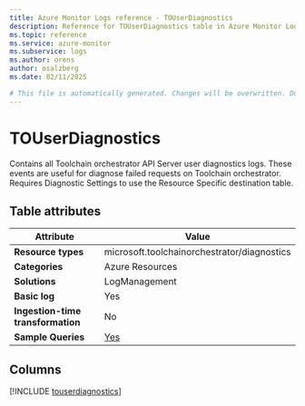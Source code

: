 ```yaml
---
title: Azure Monitor Logs reference - TOUserDiagnostics
description: Reference for TOUserDiagnostics table in Azure Monitor Logs.
ms.topic: reference
ms.service: azure-monitor
ms.subservice: logs
ms.author: orens
author: osalzberg
ms.date: 02/11/2025

# This file is automatically generated. Changes will be overwritten. Do not change this file directly.
---
```


# TOUserDiagnostics

Contains all Toolchain orchestrator API Server user diagnostics logs. These events are useful for diagnose failed requests on Toolchain orchestrator. Requires Diagnostic Settings to use the Resource Specific destination table.


## Table attributes

|Attribute|Value|
|---|---|
|**Resource types**|microsoft.toolchainorchestrator/diagnostics|
|**Categories**|Azure Resources|
|**Solutions**| LogManagement|
|**Basic log**|Yes|
|**Ingestion-time transformation**|No|
|**Sample Queries**|[Yes](/azure/azure-monitor/reference/queries/touserdiagnostics)|



## Columns
  
[!INCLUDE [touserdiagnostics](~/reusable-content/ce-skilling/azure/includes/azure-monitor/reference/tables/touserdiagnostics-include.md)]
